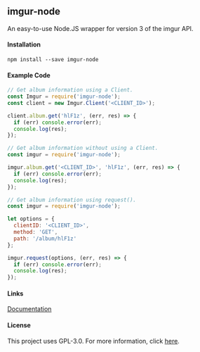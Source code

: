 ## imgur-node
An easy-to-use Node.JS wrapper for version 3 of the imgur API.

#### Installation
```
npm install --save imgur-node
```

#### Example Code
```javascript
// Get album information using a Client.
const Imgur = require('imgur-node');
const client = new Imgur.Client('<CLIENT_ID>');

client.album.get('hlF1z', (err, res) => {
  if (err) console.error(err);
  console.log(res);
});
```

```javascript
// Get album information without using a Client.
const imgur = require('imgur-node');

imgur.album.get('<CLIENT_ID>', 'hlF1z', (err, res) => {
  if (err) console.error(err);
  console.log(res);
});
```

```javascript
// Get album information using request().
const imgur = require('imgur-node');

let options = {
  clientID: '<CLIENT_ID>',
  method: 'GET',
  path: '/album/hlF1z'
};

imgur.request(options, (err, res) => {
  if (err) console.error(err);
  console.log(res);
});
```

#### Links
[Documentation]()

#### License
This project uses GPL-3.0. For more information, click
[here](https://github.com/caedwil/imgur-node/blob/master/LICENSE.md).
